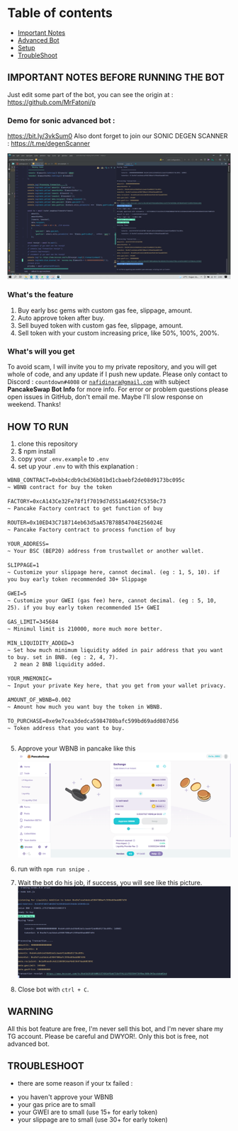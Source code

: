 
# Table of contents
* [Important Notes](#IMPORTANT-NOTES-BEFORE-RUNNING-THE-BOT)
* [Advanced Bot](#NOW-LAUNCH-ADVANCED-BOT)
* [Setup](#HOW-TO-RUN)
* [TroubleShoot](#TROUBLESHOOT)

## IMPORTANT NOTES BEFORE RUNNING THE BOT
Just edit some part of the bot, you can see the origin at : https://github.com/MrFatoni/p

### Demo for sonic advanced bot :
https://bit.ly/3vkSum0
Also dont forget to join our SONIC DEGEN SCANNER : https://t.me/degenScanner

<img src="./assets/advanced.png">

### What's the feature
1. Buy early bsc gems with custom gas fee, slippage, amount.<br>
2. Auto approve token after buy. <br>
3. Sell buyed token with custom gas fee, slippage, amount. <br>
4. Sell token with your custom increasing price, like 50%, 100%, 200%.

### What's will you get
To avoid scam, I will invite you to my private repository, and you will get whole of code, and any update if I push new update. Please only contact to Discord : <code>countdown#4008</code> or <code>nafidinara@gmail.com</code> with subject <b>PancakeSwap Bot Info</b> for more info. For error or problem questions please open issues in GitHub, don't email me. Maybe I'll slow response on weekend. Thanks!

## HOW TO RUN
1. clone this repository
2. $ npm install
3. copy your <code>.env.example</code> to <code>.env</code>
4. set up your <code>.env</code> to with this explanation : 

```
WBNB_CONTRACT=0xbb4cdb9cbd36b01bd1cbaebf2de08d9173bc095c
~ WBNB contract for buy the token

FACTORY=0xcA143Ce32Fe78f1f7019d7d551a6402fC5350c73
~ Pancake Factory contract to get function of buy

ROUTER=0x10ED43C718714eb63d5aA57B78B54704E256024E
~ Pancake Factory contract to process function of buy

YOUR_ADDRESS=
~ Your BSC (BEP20) address from trustwallet or another wallet.

SLIPPAGE=1
~ Customize your slippage here, cannot decimal. (eg : 1, 5, 10). if you buy early token recommended 30+ Slippage

GWEI=5
~ Customize your GWEI (gas fee) here, cannot decimal. (eg : 5, 10, 25). if you buy early token recommended 15+ GWEI

GAS_LIMIT=345684
~ Minimul limit is 210000, more much more better.

MIN_LIQUIDITY_ADDED=3
~ Set how much minimum liquidity added in pair address that you want to buy. set in BNB. (eg : 2, 4, 7).
  2 mean 2 BNB liquidity added.

YOUR_MNEMONIC=
~ Input your private Key here, that you get from your wallet privacy.

AMOUNT_OF_WBNB=0.002
~ Amount how much you want buy the token in WBNB.

TO_PURCHASE=0xe9e7cea3dedca5984780bafc599bd69add087d56
~ Token address that you want to buy.


```
5. Approve your WBNB in pancake like this
   <img src="./assets/img.png">

6. run with <code>npm run snipe </code>.

7. Wait the bot do his job, if success, you will see like this picture. <br>
   <img src="./assets/botimg.PNG">
   
8. Close bot with <code>ctrl + C</code>.

## WARNING
All this bot feature are free, I'm never sell this bot, and I'm never share my TG account. Please be careful and DWYOR!. Only this bot is free, not advanced bot.

## TROUBLESHOOT
* there are some reason if your tx failed :
- you haven't approve your WBNB
- your gas price are to small
- your GWEI are to small (use 15+ for early token)
- your slippage are to small (use 30+ for early token)
